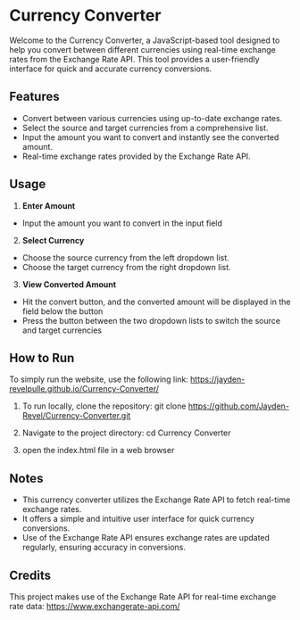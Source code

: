 # Currency Converter

Welcome to the Currency Converter, a JavaScript-based tool designed to help you convert between different currencies using real-time exchange rates from the Exchange Rate API. This tool provides a user-friendly interface for quick and accurate currency conversions.


## Features
- Convert between various currencies using up-to-date exchange rates.
- Select the source and target currencies from a comprehensive list.
- Input the amount you want to convert and instantly see the converted amount.
- Real-time exchange rates provided by the Exchange Rate API.
## Usage
1. **Enter Amount**
- Input the amount you want to convert in the input field

2. **Select Currency**
- Choose the source currency from the left dropdown list.
- Choose the target currency from the right dropdown list.

3. **View Converted Amount**
- Hit the convert button, and the converted amount
will be displayed in the field below the button
- Press the button between the two dropdown lists
to switch the source and target currencies
## How to Run
To simply run the website, use the following link: https://jayden-revelpulle.github.io/Currency-Converter/

1. To run locally, clone the repository: git clone https://github.com/Jayden-Revel/Currency-Converter.git

2. Navigate to the project directory: cd Currency Converter

3. open the index.html file in a web browser

## Notes
- This currency converter utilizes the Exchange Rate API to fetch real-time exchange rates.
- It offers a simple and intuitive user interface for quick currency conversions.
- Use of the Exchange Rate API ensures exchange rates are updated regularly, ensuring accuracy in conversions.
## Credits
This project makes use of the Exchange Rate API for real-time exchange rate data: https://www.exchangerate-api.com/
